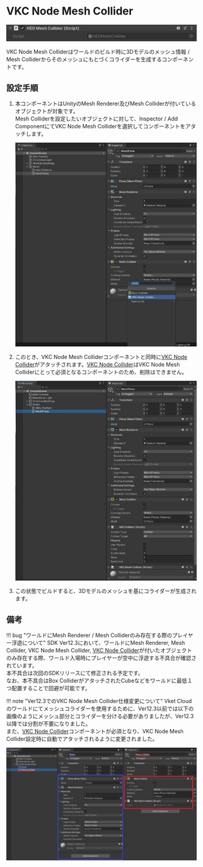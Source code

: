 # VKC Node Mesh Collider

![HEOMeshCollider_1](img/HEOMeshCollider_1.jpg)

VKC Node Mesh Colliderはワールドのビルド時に3Dモデルのメッシュ情報 / Mesh Colliderからそのメッシュにもとづくコライダーを生成するコンポーネントです。

## 設定手順

1. 本コンポーネントはUnityのMesh Renderer及びMesh Colliderが付いているオブジェクトが対象です。<br>Mesh Colliderを設定したいオブジェクトに対して、Inspector / Add ComponentにてVKC Node Mesh Colliderを選択してコンポーネントをアタッチします。

    ![HEOMeshCollider_2](img/HEOMeshCollider_2.jpg)

2. このとき、VKC Node Mesh Colliderコンポーネントと同時に[VKC Node Collider](./VKCNodeCollider.md)がアタッチされます。[VKC Node Collider](./VKCNodeCollider.md)はVKC Node Mesh Colliderにとって必須となるコンポーネントのため、削除はできません。

    ![HEOMeshCollider_3](img/HEOMeshCollider_3.jpg)

3. この状態でビルドすると、3Dモデルのメッシュを基にコライダーが生成されます。

## 備考

!!! bug "ワールドにMesh Renderer / Mesh Colliderのみ存在する際のプレイヤー浮遊について"
    SDK Ver12.3において、ワールドにMesh Renderer, Mesh Collider, VKC Node Mesh Collider, [VKC Node Collider](./VKCNodeCollider.md)が付いたオブジェクトのみ存在する際、ワールド入場時にプレイヤーが空中に浮遊する不具合が確認されています。<br>
    本不具合は次回のSDKリリースにて修正される予定です。<br>
    なお、本不具合はBox ColliderがアタッチされたCubeなどをワールドに最低１つ配置することで回避が可能です。

!!! note "Ver12.3でのVKC Node Mesh Collider仕様変更について"
    Vket Cloudのワールドにてメッシュコライダーを使用するために、Ver12.3以前では以下の画像のようにメッシュ部分とコライダーを分ける必要がありましたが、Ver12.3以降では分割が不要になりました。<br>
    また、[VKC Node Collider](./VKCNodeCollider.md)コンポーネントが必須となり、VKC Node Mesh Collider設定時に自動でアタッチされるように変更されました。

![HEOMeshCollider_4](img/HEOMeshCollider_4.jpg)
